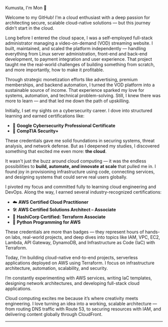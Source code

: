 Kumusta, I'm Mon 👋

Welcome to my GitHub! I'm a cloud enthusiast with a deep passion for architecting secure, scalable cloud-native solutions — but this journey didn’t start in the cloud.

Long before I entered the cloud space, I was a self-employed full-stack administrator managing a video-on-demand (VOD) streaming website. I built, maintained, and scaled the platform independently — handling everything from Linux server administration, front-end and back-end development, to payment integration and user experience. That project taught me the real-world challenges of building something from scratch, and more importantly, how to make it profitable.

Through strategic monetization efforts like advertising, premium memberships, and backend automation, I turned the VOD platform into a sustainable source of income. That experience sparked my love for systems, automation, and technical problem-solving. Still, I knew there was more to learn — and that led me down the path of upskilling.

Initially, I set my sights on a cybersecurity career. I dove into structured learning and earned certifications like:

- 📜 **Google Cybersecurity Professional Certificate**
- 🔐 **CompTIA Security+**

These credentials gave me solid foundations in securing systems, threat analysis, and network defense. But as I deepened my studies, I discovered something that excited me even more: **the cloud**.

It wasn't just the buzz around cloud computing — it was the endless possibilities to **build, automate, and innovate at scale** that pulled me in. I found joy in provisioning infrastructure using code, connecting services, and designing systems that could serve real users globally.

I pivoted my focus and committed fully to learning cloud engineering and DevOps. Along the way, I earned several industry-recognized certifications:

- ☁️ **AWS Certified Cloud Practitioner**
- 🛠️ **AWS Certified Solutions Architect – Associate**
- 🧪 **HashiCorp Certified: Terraform Associate**
- 🐍 **Python Programming for AWS**

These credentials are more than badges — they represent hours of hands-on labs, real-world projects, and deep dives into topics like IAM, VPC, EC2, Lambda, API Gateway, DynamoDB, and Infrastructure as Code (IaC) with Terraform.

Today, I’m building cloud-native end-to-end projects, serverless applications deployed on AWS using Terraform. I focus on infrastructure architecture, automation, scalability, and security.

I’m constantly experimenting with AWS services, writing IaC templates, designing network architectures, and developing full-stack cloud applications.

Cloud computing excites me because it’s where creativity meets engineering. I love turning an idea into a working, scalable architecture — from routing DNS traffic with Route 53, to securing resources with IAM, and delivering content globally through CloudFront.

_____________________________________________________________________________________________________________________________________________





